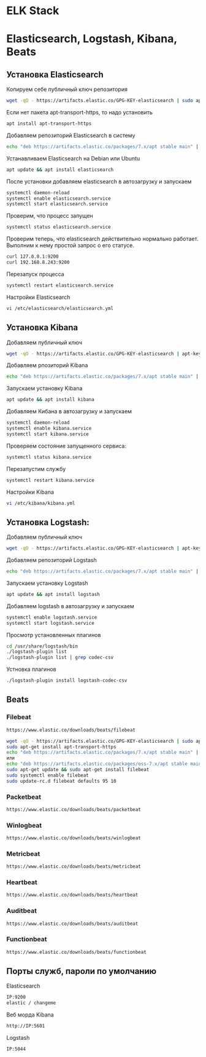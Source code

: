 # ELK Stack
# Elasticsearch, Logstash, Kibana, Beats

## Установка Elasticsearch
Копируем себе публичный ключ репозитория
```bash
wget -qO - https://artifacts.elastic.co/GPG-KEY-elasticsearch | sudo apt-key add -
```

Если нет пакета apt-transport-https, то надо установить
```bash
apt install apt-transport-https
```

Добавляем репозиторий Elasticsearch в систему
```bash
echo "deb https://artifacts.elastic.co/packages/7.x/apt stable main" | sudo tee /etc/apt/sources.list.d/elastic-7.x.list
```

Устанавливаем Elasticsearch на Debian или Ubuntu
```bash
apt update && apt install elasticsearch
```

После установки добавляем elasticsearch в автозагрузку и запускаем
```bash
systemctl daemon-reload 
systemctl enable elasticsearch.service 
systemctl start elasticsearch.service
```

Проверим, что процесс запущен
```bash
systemctl status elasticsearch.service
```

Проверим теперь, что elasticsearch действительно нормально работает. Выполним к нему простой запрос о его статусе. 
```bash
curl 127.0.0.1:9200
curl 192.168.8.243:9200
```

Перезапуск процесса
```bash
systemctl restart elasticsearch.service
```

Настройки Elasticsearch
```bash
vi /etc/elasticsearch/elasticsearch.yml
```
## Установка Kibana
Добавляем публичный ключ
```bash
wget -qO - https://artifacts.elastic.co/GPG-KEY-elasticsearch | apt-key add -
```

Добавляем рпозиторий Kibana
```bash
echo "deb https://artifacts.elastic.co/packages/7.x/apt stable main" | tee -a /etc/apt/sources.list.d/elastic-7.x.list
```

Запускаем установку Kibana
```bash
apt update && apt install kibana
```

Добавляем Кибана в автозагрузку и запускаем
```bash
systemctl daemon-reload
systemctl enable kibana.service
systemctl start kibana.service
```

Проверяем состояние запущенного сервиса:
```bash
systemctl status kibana.service
```

Перезапустим службу
```bash
systemctl restart kibana.service
```

Настройки Kibana
```bash
vi /etc/kibana/kibana.yml
```

## Установка Logstash:
Добавляем публичный ключ
```bash
wget -qO - https://artifacts.elastic.co/GPG-KEY-elasticsearch | apt-key add -
```

Добавляем рeпозиторий Logstash
```bash
echo "deb https://artifacts.elastic.co/packages/7.x/apt stable main" | tee -a /etc/apt/sources.list.d/elastic-7.x.list
```

Запускаем установку Logstash
```bash
apt update && apt install logstash
```

Добавляем logstash в автозагрузку и запускаем
```bash
systemctl enable logstash.service
systemctl start logstash.service
```

Просмотр установленных плагинов
```bash
cd /usr/share/logstash/bin
./logstash-plugin list
./logstash-plugin list | grep codec-csv
```

Устновка плагинов
```bash
./logstash-plugin install logstash-codec-csv
```
## Beats
### Filebeat
```bash
https://www.elastic.co/downloads/beats/filebeat
```
```bash
wget -qO - https://artifacts.elastic.co/GPG-KEY-elasticsearch | sudo apt-key add -
sudo apt-get install apt-transport-https
echo "deb https://artifacts.elastic.co/packages/7.x/apt stable main" | sudo tee -a /etc/apt/sources.list.d/elastic-7.x.list
или
echo "deb https://artifacts.elastic.co/packages/oss-7.x/apt stable main" | sudo tee -a /etc/apt/sources.list.d/elastic-7.x.list
sudo apt-get update && sudo apt-get install filebeat
sudo systemctl enable filebeat
sudo update-rc.d filebeat defaults 95 10
```

### Packetbeat
```bash
https://www.elastic.co/downloads/beats/packetbeat
```

### Winlogbeat
```bash
https://www.elastic.co/downloads/beats/winlogbeat
```

### Metricbeat
```bash
https://www.elastic.co/downloads/beats/metricbeat
```
### Heartbeat
```bash
https://www.elastic.co/downloads/beats/heartbeat
```

### Auditbeat
```bash
https://www.elastic.co/downloads/beats/auditbeat
```

### Functionbeat
```bash
https://www.elastic.co/downloads/beats/functionbeat
```

##  Порты служб, пароли по умолчанию
Elasticsearch
```bash
IP:9200
elastic / changeme
```

Веб морда Kibana
```bash
http://IP:5601
```

Logstash
```bash
IP:5044
```

